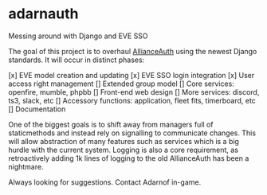 # adarnauth
Messing around with Django and EVE SSO

The goal of this project is to overhaul [AllianceAuth](https://github.com/R4stl1n/allianceauth) using the newest Django standards. It will occur in distinct phases:

 [x] EVE model creation and updating
 [x] EVE SSO login integration
 [x] User access right management
 [] Extended group model
 [] Core services: openfire, mumble, phpbb
 [] Front-end web design
 [] More services: discord, ts3, slack, etc
 [] Accessory functions: application, fleet fits, timerboard, etc
 [] Documentation

One of the biggest goals is to shift away from managers full of staticmethods and instead rely on signalling to communicate changes. This will allow abstraction of many features such as services which is a big hurdle with the current system. Logging is also a core requirement, as retroactively adding 1k lines of logging to the old AllianceAuth has been a nightmare.

Always looking for suggestions. Contact Adarnof in-game.
